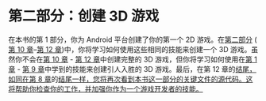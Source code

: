 # 第二部分：创建 3D 游戏

在本书的第 1 部分，你为 Android 平台创建了你的第一个 2D 游戏。在[第二部分](#p3) ( [第 10 章](10.html#ch10)–[第 12 章](12.html#ch12))中，你将学习如何使用这些相同的技能来创建一个 3D 游戏。虽然你不会在[第 10 章](10.html#ch10) - [第 12 章](12.html#ch12)中创建完整的 3D 游戏，但你将学习如何使用在[第 1 章](01.html#ch1) - [第 9 章](09.html#ch9)中学到的技能来创建引人入胜的 3D 游戏。最后，在第 12 章的[结尾，如同在第 8 章](12.html#ch12)的[结尾一样，您将再次看到本书这一部分的关键文件的源代码。这将帮助你检查你的工作，并加强你作为一个游戏开发者的技能。](08.html#ch8)